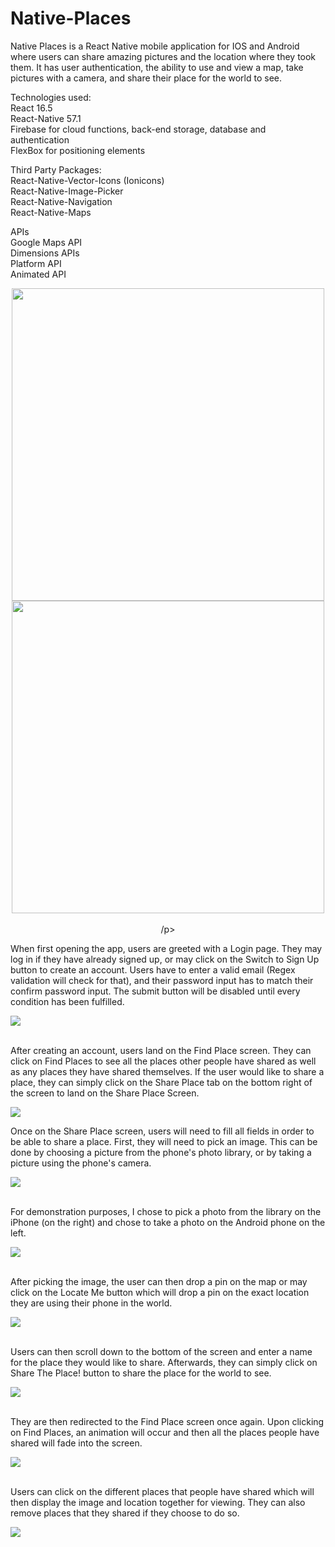 # Native-Places
Native Places is a React Native mobile application for IOS and Android where users can share amazing pictures and the location where they took them. It has user authentication, the ability to use and view a map, take pictures with a camera, and share their place for the world to see.

Technologies used:<br>
React 16.5<br>
React-Native 57.1<br>
Firebase for cloud functions, back-end storage, database and authentication<br>
FlexBox for positioning elements<br>

Third Party Packages:<br>
React-Native-Vector-Icons (Ionicons)<br>
React-Native-Image-Picker<br>
React-Native-Navigation<br>
React-Native-Maps<br>

APIs<br>
Google Maps API<br>
Dimensions APIs<br>
Platform API<br>
Animated API<br>


<p align="center">
<img src="screenshots/screen1.jpg" width="500" height="500"/>
<br>
<img src="screenshots/screen2.jpg" width="500" height="500"/>
<br><br>
/p>

When first opening the app, users are greeted with a Login page. They may log in if they have already signed up, or may click on the Switch to Sign Up button to create an account. Users have to enter a valid email (Regex validation will check for that), and their password input has to match their confirm password input. The submit button will be disabled until every condition has been fulfilled.

<img src="screenshots/screen3.jpg"/>
<br><br>

After creating an account, users land on the Find Place screen. They can click on Find Places to see all the places other people have shared as well as any places they have shared themselves. If the user would like to share a place, they can simply click on the Share Place tab on the bottom right of the screen to land on the Share Place Screen.

<img src="screenshots/screen4.jpg"/>
<br>

Once on the Share Place screen, users will need to fill all fields in order to be able to share a place. First, they will need to pick an image. This can be done by choosing a picture from the phone's photo library, or by taking a picture using the phone's camera.

<img src="screenshots/screen5.jpg"/>
<br><br>

For demonstration purposes, I chose to pick a photo from the library on the iPhone (on the right) and chose to take a photo on the Android phone on the left.

<img src="screenshots/screen6.jpg"/>
<br><br>

After picking the image, the user can then drop a pin on the map or may click on the Locate Me button which will drop a pin on the exact location they are using their phone in the world.

<img src="screenshots/screen7.jpg"/>
<br><br>  

Users can then scroll down to the bottom of the screen and enter a name for the place they would like to share. Afterwards, they can simply click on Share The Place! button to share the place for the world to see.

<img src="screenshots/screen8.jpg"/>
<br><br>

They are then redirected to the Find Place screen once again. Upon clicking on Find Places, an animation will occur and then all the places people have shared will fade into the screen.

<img src="screenshots/screen9.jpg"/>
<br><br>

Users can click on the different places that people have shared which will then display the image and location together for viewing. They can also remove places that they shared if they choose to do so.

<img src="screenshots/screen10.jpg"/>
<br><br>
